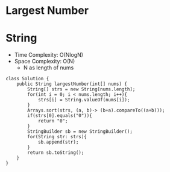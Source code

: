 # Largest Number

# String

- Time Complexity: O(NlogN)
- Space Complexity: O(N)
  - N as length of nums

```
class Solution {
    public String largestNumber(int[] nums) {
        String[] strs = new String[nums.length];
        for(int i = 0; i < nums.length; i++){
            strs[i] = String.valueOf(nums[i]);
        }
        Arrays.sort(strs, (a, b)-> (b+a).compareTo((a+b)));
        if(strs[0].equals("0")){
            return "0";
        }
        StringBuilder sb = new StringBuilder();
        for(String str: strs){
            sb.append(str);
        }
        return sb.toString();
    }
}
```
